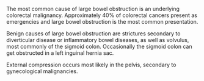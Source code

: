 The most common cause of large bowel obstruction is an underlying colorectal malignancy. Approximately 40% of colorectal cancers present as emergencies and large bowel obstruction is the most common presentation.

Benign causes of large bowel obstruction are strictures secondary to diverticular disease or inflammatory bowel diseases, as well as volvulus, most commonly of the sigmoid colon. Occasionally the sigmoid colon can get obstructed in a left inguinal hernia sac.

External compression occurs most likely in the pelvis, secondary to gynecological malignancies.